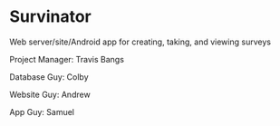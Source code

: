 # Survinator
Web server/site/Android app for creating, taking, and viewing surveys



Project Manager: Travis Bangs

Database Guy: Colby

Website Guy: Andrew

App Guy: Samuel
